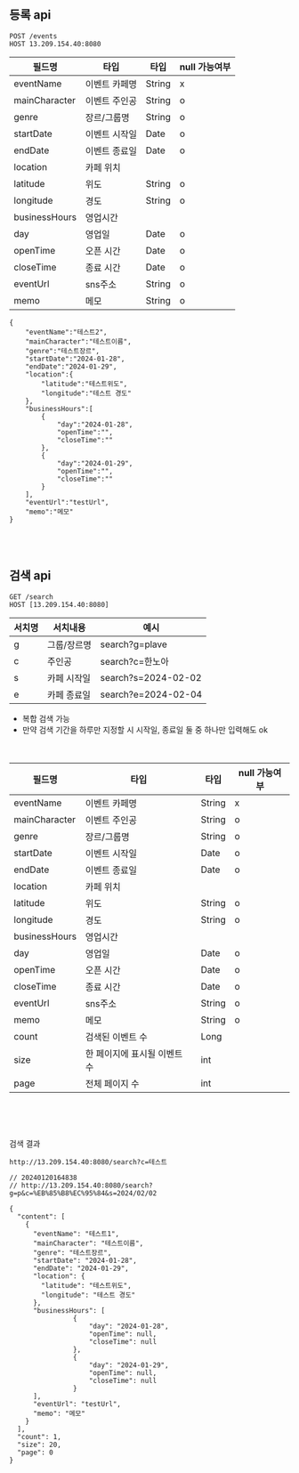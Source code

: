 ## 등록 api
```
POST /events
HOST 13.209.154.40:8080
```



|필드명|타입|타입|null 가능여부|
|------|---|---|---|
|eventName|이벤트 카페명|String|x|
|mainCharacter|이벤트 주인공|String|o|
|genre|장르/그룹명|String|o|
|startDate|이벤트 시작일|Date|o|
|endDate|이벤트 종료일|Date|o|
|location |카페 위치|||
|latitude|위도|String|o|
|longitude|경도|String|o|
|businessHours|영업시간|||
|day|영업일|Date|o|
|openTime|오픈 시간|Date|o|
|closeTime|종료 시간|Date|o|
|eventUrl|sns주소|String|o|
|memo|메모|String|o|



```
{
    "eventName":"테스트2",
    "mainCharacter":"테스트이름",
    "genre":"테스트장르",
    "startDate":"2024-01-28",
    "endDate":"2024-01-29",
    "location":{
        "latitude":"테스트위도",
        "longitude":"테스트 경도"
    },
    "businessHours":[ 
        {
            "day":"2024-01-28",
            "openTime":"",
            "closeTime":""
        },
        {
            "day":"2024-01-29",
            "openTime":"",
            "closeTime":""            
        }
    ],
    "eventUrl":"testUrl",
    "memo":"메모"
}
```
<br><br>

## 검색 api

```
GET /search
HOST [13.209.154.40:8080]
```

|서치명|서치내용|예시|
|------|---|---|
|g|그룹/장르명|search?g=plave|
|c|주인공|search?c=한노아|
|s|카페 시작일|search?s=2024-02-02|
|e|카페 종료일|search?e=2024-02-04|

- 복합 검색 가능
- 만약 검색 기간을 하루만 지정할 시 시작일, 종료일 둘 중 하나만 입력해도 ok
<br/><br><br/>

|필드명|타입|타입|null 가능여부|
|------|---|---|---|
|eventName|이벤트 카페명|String|x|
|mainCharacter|이벤트 주인공|String|o|
|genre|장르/그룹명|String|o|
|startDate|이벤트 시작일|Date|o|
|endDate|이벤트 종료일|Date|o|
|location |카페 위치|||
|latitude|위도|String|o|
|longitude|경도|String|o|
|businessHours|영업시간|||
|day|영업일|Date|o|
|openTime|오픈 시간|Date|o|
|closeTime|종료 시간|Date|o|
|eventUrl|sns주소|String|o|
|memo|메모|String|o|
|count|검색된 이벤트 수|Long||
|size|한 페이지에 표시될 이벤트 수|int||
|page|전체 페이지 수|int||


<br/><br><br/>

검색 결과
```
http://13.209.154.40:8080/search?c=테스트
```
```
// 20240120164838
// http://13.209.154.40:8080/search?g=p&c=%EB%85%B8%EC%95%84&s=2024/02/02

{
  "content": [
    {
      "eventName": "테스트1",
      "mainCharacter": "테스트이름",
      "genre": "테스트장르",
      "startDate": "2024-01-28", 
      "endDate": "2024-01-29", 
      "location": {
        "latitude": "테스트위도", 
        "longitude": "테스트 경도" 
      },
      "businessHours": [
                {
                    "day": "2024-01-28",
                    "openTime": null, 
                    "closeTime": null 
                },
                {
                    "day": "2024-01-29",
                    "openTime": null, 
                    "closeTime": null
                }        
      ],
      "eventUrl": "testUrl",
      "memo": "메모"
    }
  ],
  "count": 1, 
  "size": 20, 
  "page": 0
}
```

